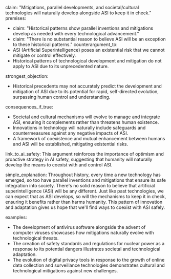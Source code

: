 claim: "Mitigations, parallel developments, and societal/cultural technologies will naturally develop alongside ASI to keep it in check."
premises:
  - claim: "Historical patterns show parallel inventions and mitigations develop as needed with every technological advancement."
  - claim: "There is no substantial reason to believe ASI will be an exception to these historical patterns."
counterargument_to:
  - ASI (Artificial Superintelligence) poses an existential risk that we cannot mitigate or control effectively.
  - Historical patterns of technological development and mitigation do not apply to ASI due to its unprecedented nature.

strongest_objection:
  - Historical precedents may not accurately predict the development and mitigation of ASI due to its potential for rapid, self-directed evolution, surpassing human control and understanding.

consequences_if_true:
  - Societal and cultural mechanisms will evolve to manage and integrate ASI, ensuring it complements rather than threatens human existence.
  - Innovations in technology will naturally include safeguards and countermeasures against any negative impacts of ASI.
  - A framework of coexistence and mutual enhancement between humans and ASI will be established, mitigating existential risks.

link_to_ai_safety: This argument reinforces the importance of optimism and proactive strategy in AI safety, suggesting that humanity will naturally develop the means to coexist with and control ASI.

simple_explanation: Throughout history, every time a new technology has emerged, so too have parallel inventions and mitigations that ensure its safe integration into society. There's no solid reason to believe that artificial superintelligence (ASI) will be any different. Just like past technologies, we can expect that as ASI develops, so will the mechanisms to keep it in check, ensuring it benefits rather than harms humanity. This pattern of innovation and adaptation gives us hope that we'll find ways to coexist with ASI safely.

examples:
  - The development of antivirus software alongside the advent of computer viruses showcases how mitigations naturally evolve with technological threats.
  - The creation of safety standards and regulations for nuclear power as a response to its potential dangers illustrates societal and technological adaptation.
  - The evolution of digital privacy tools in response to the growth of online data collection and surveillance technologies demonstrates cultural and technological mitigations against new challenges.